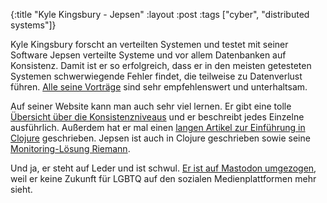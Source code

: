 {:title "Kyle Kingsbury - Jepsen"
 :layout :post
 :tags  ["cyber", "distributed systems"]}

Kyle Kingsbury forscht an verteilten Systemen und testet mit seiner Software Jepsen verteilte Systeme und vor allem Datenbanken auf Konsistenz. Damit ist er so erfolgreich, dass er in den meisten getesteten Systemen schwerwiegende Fehler findet, die teilweise zu Datenverlust führen. [Alle seine Vorträge](https://jepsen.io/talks) sind sehr empfehlenswert und unterhaltsam.

Auf seiner Website kann man auch sehr viel lernen. Er gibt eine tolle [Übersicht über die Konsistenzniveaus](https://jepsen.io/consistency) und er beschreibt jedes Einzelne ausführlich. Außerdem hat er mal einen [langen Artikel zur Einführung in Clojure](https://aphyr.com/posts/301-clojure-from-the-ground-up-welcome) geschrieben. Jepsen ist auch in Clojure geschrieben sowie seine [Monitoring-Lösung Riemann](http://riemann.io/).

Und ja, er steht auf Leder und ist schwul. [Er ist auf Mastodon umgezogen](https://twitter.com/aphyr/status/1209264054545584129), weil er keine Zukunft für LGBTQ auf den sozialen Medienplattformen mehr sieht.

